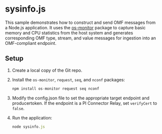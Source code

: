 # sysinfo.js

This sample demonstrates how to construct and send OMF messages from a Node.js application. It uses the [os-monitor](https://www.npmjs.com/package/os-monitor) package to capture basic memory and CPU statistics from the host system and generates corresponding OMF type, stream, and value messages for ingestion into an OMF-compliant endpoint. 

## Setup

1. Create a local copy of the Git repo.
2. Install the `os-monitor`, `request`, `seq`, and `nconf` packages:

   ```javascript
   npm install os-monitor request seq nconf
   ```
3. Modify the config.json file to set the appropriate target endpoint and producertoken. If the endpoint is a PI Connector Relay, set `verifyCert` to `false`.
4. Run the application:

   ```javascript
   node sysinfo.js
   ```
